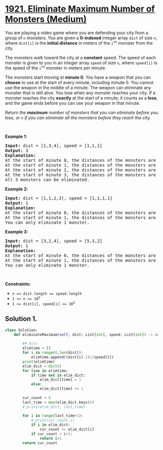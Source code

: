# [1921. Eliminate Maximum Number of Monsters (Medium)](https://leetcode.com/problems/eliminate-maximum-number-of-monsters/)

<p>You are playing a video game where you are defending your city from a group of <code>n</code> monsters. You are given a <strong>0-indexed</strong> integer array <code>dist</code> of size <code>n</code>, where <code>dist[i]</code> is the <strong>initial distance</strong> in meters of the <code>i<sup>th</sup></code> monster from the city.</p>

<p>The monsters walk toward the city at a <strong>constant</strong> speed. The speed of each monster is given to you in an integer array <code>speed</code> of size <code>n</code>, where <code>speed[i]</code> is the speed of the <code>i<sup>th</sup></code> monster in meters per minute.</p>

<p>The monsters start moving at <strong>minute 0</strong>. You have a weapon that you can <strong>choose</strong> to use at the start of every minute, including minute 0. You cannot use the weapon in the middle of a minute. The weapon can eliminate any monster that is still alive. You lose when any monster reaches your city. If a monster reaches the city <strong>exactly</strong> at the start of a minute, it counts as a <strong>loss</strong>, and the game ends before you can use your weapon in that minute.</p>

<p>Return <em>the <strong>maximum</strong> number of monsters that you can eliminate before you lose, or </em><code>n</code><em> if you can eliminate all the monsters before they reach the city.</em></p>

<p>&nbsp;</p>
<p><strong>Example 1:</strong></p>

<pre><strong>Input:</strong> dist = [1,3,4], speed = [1,1,1]
<strong>Output:</strong> 3
<strong>Explanation:</strong>
At the start of minute 0, the distances of the monsters are [1,3,4], you eliminate the first monster.
At the start of minute 1, the distances of the monsters are [X,2,3], you don't do anything.
At the start of minute 2, the distances of the monsters are [X,1,2], you eliminate the second monster.
At the start of minute 3, the distances of the monsters are [X,X,1], you eliminate the third monster.
All 3 monsters can be eliminated.</pre>

<p><strong>Example 2:</strong></p>

<pre><strong>Input:</strong> dist = [1,1,2,3], speed = [1,1,1,1]
<strong>Output:</strong> 1
<strong>Explanation:</strong>
At the start of minute 0, the distances of the monsters are [1,1,2,3], you eliminate the first monster.
At the start of minute 1, the distances of the monsters are [X,0,1,2], so you lose.
You can only eliminate 1 monster.
</pre>

<p><strong>Example 3:</strong></p>

<pre><strong>Input:</strong> dist = [3,2,4], speed = [5,3,2]
<strong>Output:</strong> 1
<strong>Explanation:</strong>
At the start of minute 0, the distances of the monsters are [3,2,4], you eliminate the first monster.
At the start of minute 1, the distances of the monsters are [X,0,2], so you lose.
You can only eliminate 1 monster.
</pre>

<p>&nbsp;</p>
<p><strong>Constraints:</strong></p>

<ul>
	<li><code>n == dist.length == speed.length</code></li>
	<li><code>1 &lt;= n &lt;= 10<sup>5</sup></code></li>
	<li><code>1 &lt;= dist[i], speed[i] &lt;= 10<sup>5</sup></code></li>
</ul>


## Solution 1.

```python
class Solution:
    def eliminateMaximum(self, dist: List[int], speed: List[int]) -> int:
        
        ## O(n)
        elimtime = []
        for i in range(0,len(dist)):
            elimtime.append((dist[i]-1)//speed[i])
        print(elimtime)
        elim_dict = dict()
        for time in elimtime:
            if time not in elim_dict:
                elim_dict[time] = 1
            else:
                elim_dict[time] += 1
            
        cur_count = 0
        last_time = max(elim_dict.keys())
        # print(elim_dict, last_time)
        
        for i in range(last_time+1):
            # print(cur_count,i)
            if i in elim_dict:
                cur_count += elim_dict[i]
            if cur_count > i+1:
                return i+1
        return cur_count
        

```